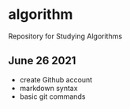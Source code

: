 # algorithm
Repository for Studying Algorithms

## June 26 2021

- create Github account
- markdown syntax
- basic git commands

